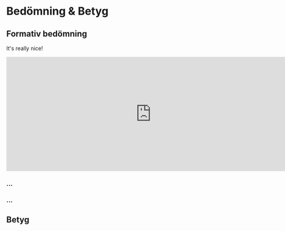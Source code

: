 # Bedömning & Betyg

## Formativ bedömning

It's really nice!

<iframe src="https://docs.google.com/forms/d/13KExITglXiOJHj7SK7WSw826-BbQrFp7chB6ty-eGi8/viewform?embedded=true" width="760" height="300" frameborder="0" marginheight="0" marginwidth="0" scrolling="no">Loading...</iframe>

### ...

### ...

## Betyg